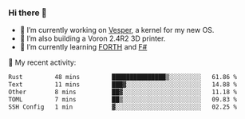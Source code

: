 ### Hi there 👋

<!--
**berkus/berkus** is a ✨ _special_ ✨ repository because its `README.md` (this file) appears on your GitHub profile.

Here are some ideas to get you started:

- 🔭 I’m currently working on ...
- 🌱 I’m currently learning ...
- 👯 I’m looking to collaborate on ...
- 🤔 I’m looking for help with ...
- 💬 Ask me about ...
- 📫 How to reach me: ...
- 😄 Pronouns: ...
- ⚡ Fun fact: ...
-->

- 🔭 I’m currently working on [Vesper](https://github.com/metta-systems/vesper), a kernel for my new OS.
- 🔭 I’m also building a Voron 2.4R2 3D printer.
- 🌱 I’m currently learning [FORTH](http://forth.com/starting-forth/) and [F#](https://fsharpforfunandprofit.com/)

💼 My recent activity:

<!--START_SECTION:waka-->

```txt
Rust         48 mins         ███████████████▒░░░░░░░░░   61.86 %
Text         11 mins         ███▓░░░░░░░░░░░░░░░░░░░░░   14.88 %
Other        8 mins          ██▓░░░░░░░░░░░░░░░░░░░░░░   11.18 %
TOML         7 mins          ██▒░░░░░░░░░░░░░░░░░░░░░░   09.83 %
SSH Config   1 min           ▓░░░░░░░░░░░░░░░░░░░░░░░░   02.25 %
```

<!--END_SECTION:waka-->
